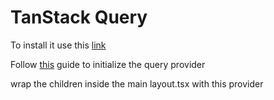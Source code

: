 # TanStack Query

To install it use this [link](https://tanstack.com/query/latest/docs/framework/react/installation)

Follow [this](https://tanstack.com/query/latest/docs/framework/react/guides/advanced-ssr) guide to initialize the query provider

wrap the children inside the main layout.tsx with this provider
